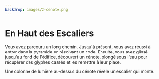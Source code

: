 ```yaml
---
backdrop: images/2-cenote.png
---
```


# En Haut des Escaliers

Vous avez parcouru un long chemin. Jusqu'à présent, vous avez réussi à entrer dans la pyramide en résolvant un code. Ensuite, vous avez glissé jusqu'au fond de l'édifice, découvert un cénote, plongé sous l'eau pour récupérer des glyphes cassés et les remettre à leur place.

Une colonne de lumière au-dessus du cénote révèle un escalier qui monte.

<Page url="240" instructions="" condition="none" action="Montez l'escalier" />
